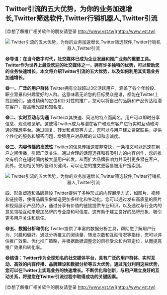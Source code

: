 ## **Twitter引流的五大优势，为你的业务加速增长,Twitter筛选软件,Twitter行销机器人,Twitter引流**

[😍想了解推广相关软件的朋友请登录 http://www.vst.tw](http://www.vst.tw)

 <center><img src="https://vst.tw/MP4/tuiguang/png/1.png" alt="Twitter引流的五大优势，为你的业务加速增长,Twitter筛选软件,Twitter行销机器人,Twitter引流"></center>

**😄导语：在当今数字时代，社交媒体已成为企业发展和推广业务的重要工具。Twitter作为世界上最受欢迎的社交媒体之一，拥有许多独特的优势，可以帮助您的业务快速增长。本文将介绍Twitter引流的五大优势，以及如何利用其实现业务加速增长。**

**😄一、广泛的用户群体**
Twitter拥有全球超过3亿活跃用户，涵盖了各个年龄段、职业背景和兴趣爱好的人群。这意味着无论您的目标受众是谁，都能在Twitter上找到他们。通过精确的定位和针对性的推广，您可以将自己的品牌和产品传达给潜在客户，提高曝光度和知名度。

**😄二、实时互动与沟通**
Twitter以其快速、简洁的特点而闻名，用户可以即时分享信息、观点和见解。这使得Twitter成为与潜在客户和现有客户进行实时互动和沟通的理想平台。通过回复、转发和点赞等方式，您可以与用户建立紧密联系，提供个性化的服务和解答问题，增强用户对品牌的认知和忠诚度。

**😄三、内容传播的高效性**
Twitter的信息传播速度非常快，一条推文可以迅速在用户之间传播，引起广泛关注。通过合理的话题选择和有吸引力的内容创作，您的推文有机会在短时间内被大量用户转发，从而扩大品牌影响力并吸引更多潜在客户。此外，使用相关的标签和关键词，可以让您的推文更容易被用户搜索到。

 <center><img src="https://vst.tw/MP4/tuiguang/png/1.png" alt="Twitter引流的五大优势，为你的业务加速增长,Twitter筛选软件,Twitter行销机器人,Twitter引流"></center>

四、形象塑造和品牌建设
Twitter提供了多种形式的内容展示方式，如图片、视频和链接等，使得品牌形象塑造更加多样化和生动化。您可以通过发布高质量的图片和视频展示产品特点，通过分享有价值的链接提供专业知识，以及通过与行业内的意见领袖互动来增加品牌的专业度和可信度。这有助于建立良好的品牌形象，吸引更多用户关注和信任。

**😄五、数据分析和优化**
Twitter提供了丰富的数据分析工具，帮助您了解用户行为、兴趣和偏好。通过分析推文的阅读量、转发次数和互动情况等指标，您可以评估推广效果、优化推广策略，并根据数据调整您的目标受众和内容定位，从而提高推广效果和转化率。

**😄结语：Twitter作为全球知名的社交媒体平台，具有广泛的用户群体、实时互动、高效的内容传播、品牌建设和数据分析等五大优势。通过充分利用这些优势，您可以在Twitter上实现业务的快速增长。不断优化和创新，与用户建立良好的互动关系，将是您在Twitter引流过程中取得成功的关键因素。**

[😍想了解推广相关软件的朋友请登录 http://www.vst.tw](http://www.vst.tw)



